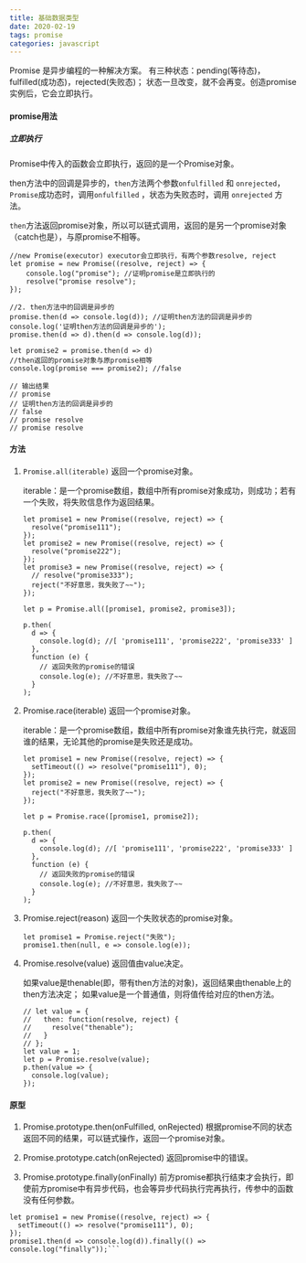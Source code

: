 ```yaml
---
title: 基础数据类型
date: 2020-02-19 
tags: promise
categories: javascript
---
```


Promise 是异步编程的一种解决方案。
有三种状态：pending(等待态)，fulfilled(成功态)，rejected(失败态)；
状态一旦改变，就不会再变。创造promise实例后，它会立即执行。

#### promise用法
##### 立即执行
Promise中传入的函数会立即执行，返回的是一个Promise对象。

then方法中的回调是异步的，`then`方法两个参数`onfulfilled` 和 `onrejected`，`Promise`成功态时，调用`onfulfilled` ，状态为失败态时，调用 `onrejected` 方法。

`then`方法返回promise对象，所以可以链式调用，返回的是另一个promise对象（catch也是），与原promise不相等。
```
//new Promise(executor) executor会立即执行，有两个参数resolve, reject
let promise = new Promise((resolve, reject) => {
    console.log("promise"); //证明promise是立即执行的
    resolve("promise resolve");
});

//2. then方法中的回调是异步的
promise.then(d => console.log(d)); //证明then方法的回调是异步的
console.log('证明then方法的回调是异步的');
promise.then(d => d).then(d => console.log(d));

let promise2 = promise.then(d => d)
//then返回的promise对象与原promise相等
console.log(promise === promise2); //false

// 输出结果
// promise
// 证明then方法的回调是异步的
// false
// promise resolve
// promise resolve
```


#### 方法
1. `Promise.all(iterable)` 返回一个promise对象。

    iterable：是一个promise数组，数组中所有promise对象成功，则成功；若有一个失败，将失败信息作为返回结果。
    ```
    let promise1 = new Promise((resolve, reject) => {
      resolve("promise111");
    });
    let promise2 = new Promise((resolve, reject) => {
      resolve("promise222");
    });
    let promise3 = new Promise((resolve, reject) => {
      // resolve("promise333");
      reject("不好意思，我失败了~~");
    });

    let p = Promise.all([promise1, promise2, promise3]);

    p.then(
      d => {
        console.log(d); //[ 'promise111', 'promise222', 'promise333' ]
      },
      function (e) {
        // 返回失败的promise的错误
        console.log(e); //不好意思，我失败了~~
      }
    );
    ```

2. Promise.race(iterable)  返回一个promise对象。

    iterable：是一个promise数组，数组中所有promise对象谁先执行完，就返回谁的结果，无论其他的promise是失败还是成功。
    ```
    let promise1 = new Promise((resolve, reject) => {
      setTimeout(() => resolve("promise111"), 0);
    });
    let promise2 = new Promise((resolve, reject) => {
      reject("不好意思，我失败了~~");
    });

    let p = Promise.race([promise1, promise2]);

    p.then(
      d => {
        console.log(d); //[ 'promise111', 'promise222', 'promise333' ]
      },
      function (e) {
        // 返回失败的promise的错误
        console.log(e); //不好意思，我失败了~~
      }
    );
    ```

3. Promise.reject(reason)  返回一个失败状态的promise对象。
    ```
    let promise1 = Promise.reject("失败");
    promise1.then(null, e => console.log(e));
    ```

4. Promise.resolve(value) 返回值由value决定。

    如果value是thenable(即，带有then方法的对象)，返回结果由thenable上的then方法决定；
    如果value是一个普通值，则将值传给对应的then方法。
    ```
    // let value = {
    //   then: function(resolve, reject) {
    //     resolve("thenable");
    //   }
    // };
    let value = 1;
    let p = Promise.resolve(value);
    p.then(value => {
      console.log(value);
    });
    ```
####  原型

1. Promise.prototype.then(onFulfilled, onRejected)  根据promise不同的状态返回不同的结果，可以链式操作，返回一个promise对象。

2. Promise.prototype.catch(onRejected) 返回promise中的错误。

3. Promise.prototype.finally(onFinally) 前方promise都执行结束才会执行，即使前方promise中有异步代码，也会等异步代码执行完再执行，传参中的函数没有任何参数。
```
let promise1 = new Promise((resolve, reject) => {
  setTimeout(() => resolve("promise111"), 0);
});
promise1.then(d => console.log(d)).finally(() => console.log("finally"));```